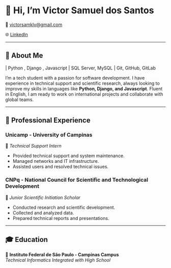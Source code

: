 # 👋 Hi, I’m Victor Samuel dos Santos

📧 victorsamklv@gmail.com

🌐 [LinkedIn](https://www.linkedin.com/in/victor-samuel-dos-santos-6032a234a/)   

---

## 🚀 About Me  
| Python , Django , Javascript | SQL Server, MySQL | Git, GitHub, GitLab

I’m a tech student with a passion for software development. I have experience in technical support and scientific research, always looking to improve my skills in languages like **Python, Django, and Javascript**. Fluent in English, I am ready to work on international projects and collaborate with global teams.

---

## 💼 Professional Experience  
### **Unicamp - University of Campinas**  
📌 *Technical Support Intern*   
- Provided technical support and system maintenance.  
- Managed networks and IT infrastructure.  
- Assisted users and resolved technical issues.

### **CNPq - National Council for Scientific and Technological Development**  
📌 *Junior Scientific Initiation Scholar* 
- Conducted research and scientific development.  
- Collected and analyzed data.  
- Prepared technical reports and presentations.

---

## 🎓 Education  
📌 **Instituto Federal de São Paulo - Campinas Campus**  
*Technical Informatics Integrated with High School* 



<!--
<h1 align="left"> Hey 👋 What's up?</h1>

###

<p align="left"> I'm Victor Samuel , i have experience in the field of Computing, with emphasis on Computer Science, currently taking a technical course in Computing at IFSP - Campus Campinas, and working as a Computational Support Analyst at DLIE - Unicamp. </p>

###

<div align="center">
  
  <img src="https://github-readme-stats.vercel.app/api/top-langs?username=VictorSamuell&locale=en&hide_title=false&layout=compact&card_width=320&langs_count=5&theme=dracula&hide_border=false&order=2" height="150" alt="languages graph"  />
  
  
</div>

###

<p align="center"> Visits:</p>

###

<div align="center">
  
  <img src="https://profile-counter.glitch.me/VictorSamuell/count.svg?"/>
  
</div>

###

**VictorSamuell/VictorSamuell** is a ✨ _special_ ✨ repository because its `README.md` (this file) appears on your GitHub profile.

Here are some ideas to get you started:

- 🔭 I’m currently working on ...
- 🌱 I’m currently learning ...
- 👯 I’m looking to collaborate on ...
- 🤔 I’m looking for help with ...
- 💬 Ask me about ...
- 📫 How to reach me: ...
- 😄 Pronouns: ...
- ⚡ Fun fact: ...
-->
